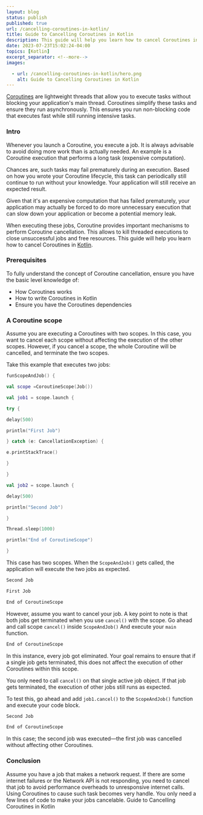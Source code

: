 ```yaml
---
layout: blog
status: publish
published: true
url: /cancelling-coroutines-in-kotlin/
title: Guide to Cancelling Coroutines in Kotlin
description: This guide will help you learn how to cancel Coroutines in Kotlin
date: 2023-07-23T15:02:24-04:00
topics: [Kotlin]
excerpt_separator: <!--more-->
images:

  - url: /cancelling-coroutines-in-kotlin/hero.png
    alt: Guide to Cancelling Coroutines in Kotlin
---
```


[Coroutines](https://kotlinlang.org/docs/coroutines-basics.html) are lightweight threads that allow you to execute tasks without blocking your application's main thread. Coroutines simplify these tasks and ensure they run asynchronously. This ensures you run non-blocking code that executes fast while still running intensive tasks.
<!--more-->

### Intro

Whenever you launch a Coroutine, you execute a job. It is always advisable to avoid doing more work than is actually needed. An example is a Coroutine execution that performs a long task (expensive computation).

Chances are, such tasks may fail prematurely during an execution. Based on how you wrote your Coroutine lifecycle, this task can periodically still continue to run without your knowledge. Your application will still receive an expected result.

Given that it's an expensive computation that has failed prematurely, your application may actually be forced to do more unnecessary execution that can slow down your application or become a potential memory leak.

When executing these jobs, Coroutine provides important mechanisms to perform Coroutine cancellation. This allows to kill threaded executions to close unsuccessful jobs and free resources. This guide will help you learn how to cancel Coroutines in [Kotlin](https://kotlinlang.org/).

### Prerequisites

To fully understand the concept of Coroutine cancellation, ensure you have the basic level knowledge of:

- How Coroutines works
- How to write Coroutines in Kotlin
- Ensure you have the Coroutines dependencies

### A Coroutine scope

Assume you are executing a Coroutines with two scopes. In this case, you want to cancel each scope without affecting the execution of the other scopes. However, if you cancel a scope, the whole Coroutine will be cancelled, and terminate the two scopes.

Take this example that executes two jobs:

```kotlin
funScopeAndJob() {

val scope =CoroutineScope(Job())

val job1 = scope.launch {

try {

delay(500)

println("First Job")

} catch (e: CancellationException) {

e.printStackTrace()

}

}

val job2 = scope.launch {

delay(500)

println("Second Job")

}

Thread.sleep(1000)

println("End of CoroutineScope")

}
```

This case has two scopes. When the `ScopeAndJob()` gets called, the application will execute the two jobs as expected.

```bash
Second Job

First Job

End of CoroutineScope
```

However, assume you want to cancel your job. A key point to note is that both jobs get terminated when you use `cancel()` with the scope. Go ahead and call scope `cancel()` inside `ScopeAndJob()` And execute your `main` function.

```bash
End of CoroutineScope
```

In this instance, every job got eliminated. Your goal remains to ensure that if a single job gets terminated, this does not affect the execution of other Coroutines within this scope.

You only need to call `cancel()` on that single active job object. If that job gets terminated, the execution of other jobs still runs as expected.

To test this, go ahead and add `job1.cancel()` to the `ScopeAndJob()` function and execute your code block.

```bash
Second Job

End of CoroutineScope
```
In this case; the second job was executed—the first job was cancelled without affecting other Coroutines.

### Conclusion

Assume you have a job that makes a network request. If there are some internet failures or the Network API is not responding, you need to cancel that job to avoid performance overheads to unresponsive internet calls. Using Coroutines to cause such task becomes very handle. You only need a few lines of code to make your jobs cancelable. Guide to Cancelling Coroutines in Kotlin
